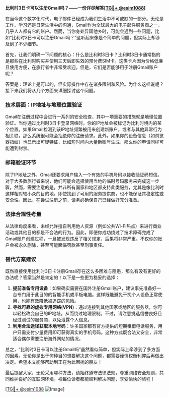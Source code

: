 **比利时3日卡可以注册Gmail吗？——一份详尽解答[[TG💪+ @esim1088](https://t.me/s/esim1088)]**

在当今这个数字化时代，电子邮件已经成为我们生活中不可或缺的一部分。无论是工作、学习还是日常生活中的沟通，Gmail作为全球最大的电子邮件服务商之一，几乎人人都有它的账户。然而，当你身处异国他乡时，可能会遇到一些问题，比如“比利时3日卡可以注册Gmail吗？”这听起来像是个简单的问题，但实际上却涉及到了不少细节。

首先，让我们明确一下问题的核心：什么是比利时3日卡？比利时3日卡通常指的是那些在比利时购买并使用三天后即失效的预付费SIM卡。这类卡片因为价格低廉且使用方便，在旅行者中非常受欢迎。但是，它们是否能够用于注册Gmail账户呢？

答案是：理论上是可以的，但实际操作中存在诸多限制和风险。为什么这样说呢？接下来我们将从几个方面来详细探讨这个问题。

### 技术层面：IP地址与地理位置验证

Gmail在注册过程中会进行一系列的安全检查，其中一项重要的措施就是地理位置验证。当你通过比利时3日卡登录网络时，你的IP地址会被标记为比利时境内的某个位置。如果Gmail检测到该IP地址频繁被用来创建新账户，或者与其他异常行为相关联，那么系统很可能会拒绝你的注册请求。此外，如果你的设备信息（如浏览器指纹）也显示出可疑特征，比如短时间内大量新账号生成，那么你的申请同样可能遭到封禁。

### 邮箱验证环节

除了IP地址之外，Gmail还要求用户输入一个有效的手机号码以接收验证码短信。对于大多数旅行者来说，他们可能会选择使用当地的临时号码服务来完成这一步骤。然而，需要注意的是，并非所有国家和地区都支持此类服务，尤其是像比利时这样相对较小众的目的地。即使找到了可用的服务提供商，也不能保证其稳定性或安全性。因此，在尝试注册之前，请务必确保自己已经做好充分准备。

### 法律合规性考量

从法律角度来看，未经允许擅自利用他人资源（例如公共Wi-Fi热点）来进行商业活动或其他目的都是不合法的行为。因此，即便你成功绕过了技术障碍完成了Gmail账户创建过程，一旦被发现违反了相关规定，后果将非常严重。不仅你的账户会被永久删除，甚至可能面临罚款甚至刑事责任。

### 替代方案建议

既然直接使用比利时3日卡注册Gmail存在这么多困难与隐患，那么有没有更好的办法呢？答案当然是肯定的！以下是一些更为稳妥的选择：

1. **提前准备专用设备**：如果确实需要在国外注册Gmail账户，建议事先准备好一台专门用于此目的的智能手机或平板电脑。这样既能避免干扰个人设备正常使用，也能有效降低被追踪的风险。
2. **寻找可靠的虚拟专用网络(VPN)**：通过连接到其他国家或地区的服务器，你可以轻松改变自己的IP地址，从而绕过地理限制。不过，请注意挑选信誉良好且经过测试的服务商，以免泄露个人信息。
3. **利用合法途径获取本地号码**：许多国家都有官方提供的短期租借电话服务，用户只需支付少量费用即可获得真实的手机号码。这种方式既合法又安全，非常适合偶尔需要注册海外网站的情况。

总之，“比利时3日卡可以注册Gmail吗”虽然看似简单，但实际上牵涉到了多方面的因素。无论你是出于何种目的想要解决这个问题，都需要谨慎权衡利弊后再做出决定。希望本文能够帮助到正在为此困扰的朋友！

最后提醒大家，无论采用哪种方法，请始终遵守法律法规，尊重网络安全规则，共同维护良好的互联网环境。祝每位读者都能顺利解决问题，享受愉快的旅程！

[[TG💪+ @esim1088](https://t.me/s/esim1088) ![Image](https://i.postimg.cc/4NQfJmqS/Snipaste-2025-05-13-00-14-12.png)]